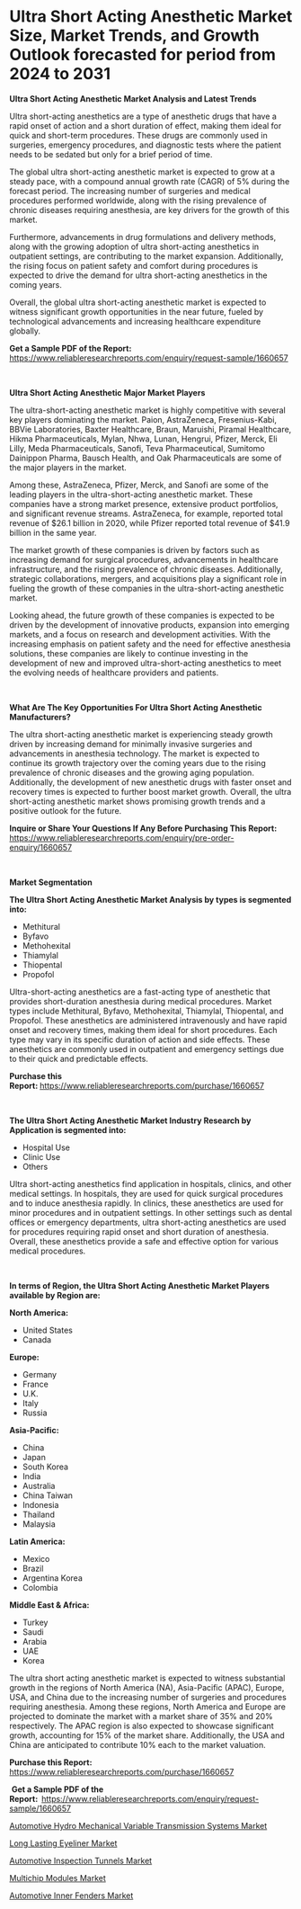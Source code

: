 <p><h1>Ultra Short Acting Anesthetic Market Size, Market Trends, and Growth Outlook forecasted for period from 2024 to 2031</h1></p><p><strong>Ultra Short Acting Anesthetic Market Analysis and Latest Trends</strong></p>
<p><p>Ultra short-acting anesthetics are a type of anesthetic drugs that have a rapid onset of action and a short duration of effect, making them ideal for quick and short-term procedures. These drugs are commonly used in surgeries, emergency procedures, and diagnostic tests where the patient needs to be sedated but only for a brief period of time.</p><p>The global ultra short-acting anesthetic market is expected to grow at a steady pace, with a compound annual growth rate (CAGR) of 5% during the forecast period. The increasing number of surgeries and medical procedures performed worldwide, along with the rising prevalence of chronic diseases requiring anesthesia, are key drivers for the growth of this market.</p><p>Furthermore, advancements in drug formulations and delivery methods, along with the growing adoption of ultra short-acting anesthetics in outpatient settings, are contributing to the market expansion. Additionally, the rising focus on patient safety and comfort during procedures is expected to drive the demand for ultra short-acting anesthetics in the coming years.</p><p>Overall, the global ultra short-acting anesthetic market is expected to witness significant growth opportunities in the near future, fueled by technological advancements and increasing healthcare expenditure globally.</p></p>
<p><strong>Get a Sample PDF of the Report:&nbsp;</strong> <a href="https://www.reliableresearchreports.com/enquiry/request-sample/1660657">https://www.reliableresearchreports.com/enquiry/request-sample/1660657</a></p>
<p>&nbsp;</p>
<p><strong>Ultra Short Acting Anesthetic Major Market Players</strong></p>
<p><p>The ultra-short-acting anesthetic market is highly competitive with several key players dominating the market. Paion, AstraZeneca, Fresenius-Kabi, BBVie Laboratories, Baxter Healthcare, Braun, Maruishi, Piramal Healthcare, Hikma Pharmaceuticals, Mylan, Nhwa, Lunan, Hengrui, Pfizer, Merck, Eli Lilly, Meda Pharmaceuticals, Sanofi, Teva Pharmaceutical, Sumitomo Dainippon Pharma, Bausch Health, and Oak Pharmaceuticals are some of the major players in the market.</p><p>Among these, AstraZeneca, Pfizer, Merck, and Sanofi are some of the leading players in the ultra-short-acting anesthetic market. These companies have a strong market presence, extensive product portfolios, and significant revenue streams. AstraZeneca, for example, reported total revenue of $26.1 billion in 2020, while Pfizer reported total revenue of $41.9 billion in the same year.</p><p>The market growth of these companies is driven by factors such as increasing demand for surgical procedures, advancements in healthcare infrastructure, and the rising prevalence of chronic diseases. Additionally, strategic collaborations, mergers, and acquisitions play a significant role in fueling the growth of these companies in the ultra-short-acting anesthetic market.</p><p>Looking ahead, the future growth of these companies is expected to be driven by the development of innovative products, expansion into emerging markets, and a focus on research and development activities. With the increasing emphasis on patient safety and the need for effective anesthesia solutions, these companies are likely to continue investing in the development of new and improved ultra-short-acting anesthetics to meet the evolving needs of healthcare providers and patients.</p></p>
<p>&nbsp;</p>
<p><strong>What Are The Key Opportunities For Ultra Short Acting Anesthetic Manufacturers?</strong></p>
<p><p>The ultra short-acting anesthetic market is experiencing steady growth driven by increasing demand for minimally invasive surgeries and advancements in anesthesia technology. The market is expected to continue its growth trajectory over the coming years due to the rising prevalence of chronic diseases and the growing aging population. Additionally, the development of new anesthetic drugs with faster onset and recovery times is expected to further boost market growth. Overall, the ultra short-acting anesthetic market shows promising growth trends and a positive outlook for the future.</p></p>
<p><strong>Inquire or Share Your Questions If Any Before Purchasing This Report:</strong> <a href="https://www.reliableresearchreports.com/enquiry/pre-order-enquiry/1660657">https://www.reliableresearchreports.com/enquiry/pre-order-enquiry/1660657</a></p>
<p>&nbsp;</p>
<p><strong>Market Segmentation</strong></p>
<p><strong>The Ultra Short Acting Anesthetic Market Analysis by types is segmented into:</strong></p>
<p><ul><li>Methitural</li><li>Byfavo</li><li>Methohexital</li><li>Thiamylal</li><li>Thiopental</li><li>Propofol</li></ul></p>
<p><p>Ultra-short-acting anesthetics are a fast-acting type of anesthetic that provides short-duration anesthesia during medical procedures. Market types include Methitural, Byfavo, Methohexital, Thiamylal, Thiopental, and Propofol. These anesthetics are administered intravenously and have rapid onset and recovery times, making them ideal for short procedures. Each type may vary in its specific duration of action and side effects. These anesthetics are commonly used in outpatient and emergency settings due to their quick and predictable effects.</p></p>
<p><strong>Purchase this Report:&nbsp;</strong><a href="https://www.reliableresearchreports.com/purchase/1660657">https://www.reliableresearchreports.com/purchase/1660657</a></p>
<p>&nbsp;</p>
<p><strong>The Ultra Short Acting Anesthetic Market Industry Research by Application is segmented into:</strong></p>
<p><ul><li>Hospital Use</li><li>Clinic Use</li><li>Others</li></ul></p>
<p><p>Ultra short-acting anesthetics find application in hospitals, clinics, and other medical settings. In hospitals, they are used for quick surgical procedures and to induce anesthesia rapidly. In clinics, these anesthetics are used for minor procedures and in outpatient settings. In other settings such as dental offices or emergency departments, ultra short-acting anesthetics are used for procedures requiring rapid onset and short duration of anesthesia. Overall, these anesthetics provide a safe and effective option for various medical procedures.</p></p>
<p>&nbsp;</p>
<p><strong>In terms of Region, the Ultra Short Acting Anesthetic Market Players available by Region are:</strong></p>
<p>
    <p> <strong> North America: </strong>
        <ul>
            <li>United States</li>
            <li>Canada</li>
        </ul>
        </p> 
    <p> <strong> Europe: </strong>
        <ul>
            <li>Germany</li>
            <li>France</li>
            <li>U.K.</li>
            <li>Italy</li>
            <li>Russia</li>
        </ul>
        </p> 
    <p> <strong> Asia-Pacific: </strong>
        <ul>
            <li>China</li>
            <li>Japan</li>
            <li>South Korea</li>
            <li>India</li>
            <li>Australia</li>
            <li>China Taiwan</li>
            <li>Indonesia</li>
            <li>Thailand</li>
            <li>Malaysia</li>
        </ul>
        </p> 
    <p> <strong> Latin America: </strong>
        <ul>
            <li>Mexico</li>
            <li>Brazil</li>
            <li>Argentina Korea</li>
            <li>Colombia</li>
        </ul>
        </p> 
    <p> <strong> Middle East & Africa: </strong>
        <ul>
            <li>Turkey</li>
            <li>Saudi</li>
            <li>Arabia</li>
            <li>UAE</li>
            <li>Korea</li>
        </ul>
    </p>
    </p>
<p><p>The ultra short acting anesthetic market is expected to witness substantial growth in the regions of North America (NA), Asia-Pacific (APAC), Europe, USA, and China due to the increasing number of surgeries and procedures requiring anesthesia. Among these regions, North America and Europe are projected to dominate the market with a market share of 35% and 20% respectively. The APAC region is also expected to showcase significant growth, accounting for 15% of the market share. Additionally, the USA and China are anticipated to contribute 10% each to the market valuation.</p></p>
<p><strong>Purchase this Report: </strong><a href="https://www.reliableresearchreports.com/purchase/1660657">https://www.reliableresearchreports.com/purchase/1660657</a></p>
<p>&nbsp;<strong>Get a Sample PDF of the Report:&nbsp;&nbsp;</strong><a href="https://www.reliableresearchreports.com/enquiry/request-sample/1660657">https://www.reliableresearchreports.com/enquiry/request-sample/1660657</a></p>
<p><strong></strong></p>
<p><p><a href="https://meowing-canidae-761.notion.site/Automotive-Hydro-Mechanical-Variable-Transmission-Systems-Market-Size-Share-Trends-Analysis-Repor-863f66b068b74a7698a871f0f002eedc">Automotive Hydro Mechanical Variable Transmission Systems Market</a></p><p><a href="https://view.publitas.com/reportprime-1/long-lasting-eyeliner-market-analysis-and-market-size-global-industry-overview-market-segmentation-and-forecast-2024-to-2031/">Long Lasting Eyeliner Market</a></p><p><a href="https://military-diascia-e68.notion.site/Automotive-Inspection-Tunnels-Market-Research-Report-Provides-thorough-Industry-Overview-which-offe-05cc70b38e52476db9281dd29fdb70a5">Automotive Inspection Tunnels Market</a></p><p><a href="https://view.publitas.com/reportprime-1/multichip-modules-market-with-the-goal-of-estimating-the-market-size-and-future-growth-potential-of-various-market-segments-based-on-component-applications-end-user-and-region/">Multichip Modules Market</a></p><p><a href="https://sudsy-motorcycle-bbc.notion.site/Automotive-Inner-Fenders-Market-Provides-Detailed-Segmentation-of-this-Market-based-on-Type-Applica-68bf8d5c84e048309a297e1ceeffcb4f">Automotive Inner Fenders Market</a></p></p>
